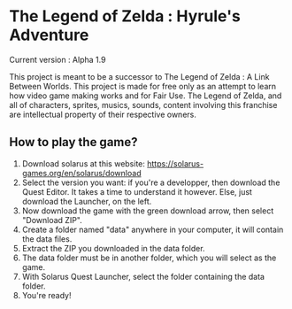 # The Legend of Zelda : Hyrule's Adventure

Current version : Alpha 1.9

This project is meant to be a successor to The Legend of Zelda : A Link Between Worlds.
This project is made for free only as an attempt to learn how video game making works and for Fair Use. The Legend of Zelda, and all of characters, sprites, musics, sounds, content involving this franchise are intellectual property of their respective owners.

## How to play the game?

1. Download solarus at this website: https://solarus-games.org/en/solarus/download
2. Select the version you want: if you're a developper, then download the Quest Editor. It takes a time to understand it however. Else, just download the Launcher, on the left.
3. Now download the game with the green download arrow, then select "Download ZIP".
4. Create a folder named "data" anywhere in your computer, it will contain the data files.
5. Extract the ZIP you downloaded in the data folder.
6. The data folder must be in another folder, which you will select as the game.
7. With Solarus Quest Launcher, select the folder containing the data folder.
8. You're ready!


